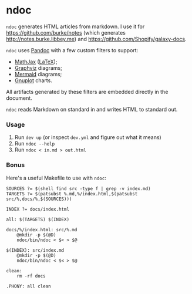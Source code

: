 # ndoc

`ndoc` generates HTML articles from markdown. I use it for https://github.com/burke/notes (which
generates http://notes.burke.libbey.me) and https://github.com/Shopify/galaxy-docs.

`ndoc` uses [Pandoc](https://pandoc.org/) with a few custom filters to support:

* [MathJax](https://www.mathjax.org/) ([LaTeX](https://www.latex-project.org/));
* [Graphviz](https://graphviz.gitlab.io/) diagrams;
* [Mermaid](https://mermaidjs.github.io/) diagrams;
* [Gnuplot](http://www.gnuplot.info/) charts.

All artifacts generated by these filters are embedded directly in the document.

`ndoc` reads Markdown on standard in and writes HTML to standard out.

### Usage

1. Run `dev up` (or inspect `dev.yml` and figure out what it means)
2. Run `ndoc --help`
3. Run `ndoc < in.md > out.html`

### Bonus

Here's a useful Makefile to use with `ndoc`:

```make
SOURCES ?= $(shell find src -type f | grep -v index.md)
TARGETS ?= $(patsubst %.md,%/index.html,$(patsubst src/%,docs/%,$(SOURCES)))

INDEX ?= docs/index.html

all: $(TARGETS) $(INDEX)

docs/%/index.html: src/%.md
	@mkdir -p $(@D)
	ndoc/bin/ndoc < $< > $@

$(INDEX): src/index.md
	@mkdir -p $(@D)
	ndoc/bin/ndoc < $< > $@

clean:
	rm -rf docs

.PHONY: all clean
```
